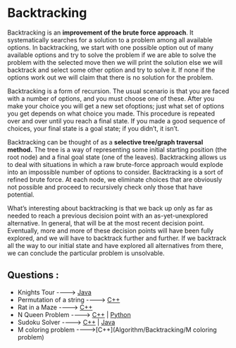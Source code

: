  # Backtracking
 
Backtracking is an **improvement of the brute force approach**. It systematically searches for a
solution to a problem among all available options. In backtracking, we start with one possible
option out of many available options and try to solve the problem if we are able to solve the
problem with the selected move then we will print the solution else we will backtrack and select
some other option and try to solve it. If none if the options work out we will claim that there is no
solution for the problem.

Backtracking is a form of recursion. The usual scenario is that you are faced with a number of
options, and you must choose one of these. After you make your choice you will get a new set ofoptions; just what set of options you get depends on what choice you made. This procedure is repeated over and over until you reach a final state. If you made a good sequence of choices, your
final state is a goal state; if you didn’t, it isn’t.

Backtracking can be thought of as a **selective tree/graph traversal method.** The tree is a way of
representing some initial starting position (the root node) and a final goal state (one of the
leaves). Backtracking allows us to deal with situations in which a raw brute-force approach
would explode into an impossible number of options to consider. Backtracking is a sort of refined
brute force. At each node, we eliminate choices that are obviously not possible and proceed to
recursively check only those that have potential.

What’s interesting about backtracking is that we back up only as far as needed to reach a previous
decision point with an as-yet-unexplored alternative. In general, that will be at the most recent
decision point. Eventually, more and more of these decision points will have been fully explored,
and we will have to backtrack further and further. If we backtrack all the way to our initial state
and have explored all alternatives from there, we can conclude the particular problem is
unsolvable. 

## Questions :

* Knights Tour  ----> [Java](Code/Java/Knights_Tour.java)
* Permutation of a string ----> [C++](/Code/C++/permutation_of_a_string.cpp)
* Rat in a Maze ----> [C++](/Code/C++/rat_in_maze.cpp)
* N Queen Problem ----> [C++](/Code/C++/n_queen_problem.cpp) | [Python](/Code/Python/n_queens.py)
* Sudoku Solver ----> [C++](/Code/C++/sudoku_solver.cpp) | [Java](/Code/Java/Sudoku_Solver.java)
* M coloring problem ---->[C++](Algorithm/Backtracking/M coloring problem)
